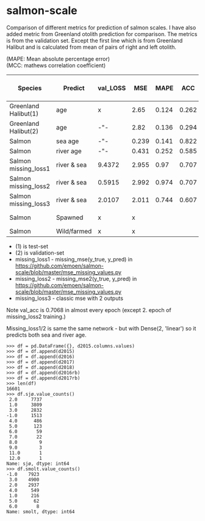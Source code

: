 # salmon-scale

Comparison of different metrics for prediction of salmon scales. I have also added metric from Greenland otolith prediction for comparison. The metrics is from the validation set. Except the first line which is from Greenland Halibut and is calculated from mean of pairs of right and left otolith.<br />

(MAPE: Mean absolute percentage error)<br />
(MCC: mathews correlation coefficient)<br />

| Species             | Predict    |val_LOSS| MSE  | MAPE | ACC | MCC |#trained |activ. f| class imb. pos ex |
| --------------------| -----------|--------|------|------|-----|-----|---------|--------|-------------------|
| Greenland Halibut(1)| age        | x      |2.65  |0.124 |0.262|x    |8875     | linear | x | 
| Greenland Halibut(2)| age        | -"-    |2.82  |0.136 |0.294|x    |8875     | linear | x |
| Salmon              | sea age    | -"-    |0.239 |0.141 |0.822|x    |ca 9000  | linear | x |
| Salmon              | river age  | -"-    |0.431 |0.252 |0.585|x    |6300     | linear | x |
| Salmon missing_loss1| river & sea|9.4372  |2.955 |0.97  |0.707|x    |9073     | linear | x |
| Salmon missing_loss2| river & sea|0.5915  |2.992 |0.974 |0.707|x    |9073     | linear | x |
| Salmon missing_loss3| river & sea|2.0107  |2.011 |0.744 |0.607|x    |9073     | linear | x |
| Salmon              | Spawned    |x       |x     |      |     |     |9073(0.4 val)| softmax| 422 (4.7%) |
| Salmon              | Wild/farmed|x       |x     |      |     |     |         |        |  |

* (1) is test-set <br/>
* (2) is validation-set <br/>
* missing_loss1 - missing_mse(y_true, y_pred) in https://github.com/emoen/salmon-scale/blob/master/mse_missing_values.py <br />
* missing_loss2 - missing_mse2(y_true, y_pred) in https://github.com/emoen/salmon-scale/blob/master/mse_missing_values.py <br />
* missing_loss3 - classic mse with 2 outputs <br />

Note val_acc is 0.7068 in almost every epoch (except 2. epoch of missing_loss2 training.) <br />

Missing_loss1/2 is same the same network - but with Dense(2, 'linear') so it predicts both sea and river age.
```
>>> df = pd.DataFrame({}, d2015.columns.values)
>>> df = df.append(d2015)
>>> df = df.append(d2016)
>>> df = df.append(d2017)
>>> df = df.append(d2018)
>>> df = df.append(d2016rb)
>>> df = df.append(d2017rb)
>>> len(df)
16601
>>> df.sjø.value_counts()
 2.0     7737
 1.0     3809
 3.0     2832
-1.0     1513
 4.0      486
 5.0      123
 6.0       59
 7.0       22
 8.0        9
 9.0        3
 11.0       1
 12.0       1
Name: sjø, dtype: int64
>>> df.smolt.value_counts()
-1.0    7923
 3.0    4900
 2.0    2937
 4.0     549
 1.0     216
 5.0      62
 6.0       8
Name: smolt, dtype: int64

```
